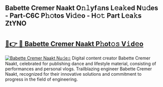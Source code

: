 ## Babette Cremer Naakt O𝚗𝚕yf𝚊ns L𝚎a𝚔ed N𝚞𝚍es - Part-C6C P𝚑𝚘tos Vi𝚍𝚎o - H𝚘𝚝 Part L𝚎a𝚔s ZtYNO

# <h2><a href="http://kf671mq.oniu.top/?m=Babette+Cremer+Naakt">🔗👉 🔴 Babette Cremer Naakt P𝚑ot𝚘𝚜 V𝚒d𝚎o</a></h2>

[![Babette Cremer Naakt Nu𝚍e𝚜](https://i.imgur.com/0qMVB7G.gif)](http://kf671mq.oniu.top/?m=Babette+Cremer+Naakt)
Digital content creator Babette Cremer Naakt, celebrated for publishing dance and lifestyle material, consisting of performances and personal vlogs. Trailblazing engineer Babette Cremer Naakt, recognized for their innovative solutions and commitment to progress in the field of engineering.  
